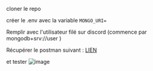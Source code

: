 cloner le repo

créer le .env avec la variable `MONGO_URI=`

Remplir avec l'utilisateur filé sur discord (commence par mongodb+srv://user )

Récupérer le postman suivant :  [LIEN](https://lunar-sunset-959508.postman.co/workspace/New-Team-Workspace~8523276d-9c04-40b9-8ffc-3383b6c4a1ba/collection/24000334-dfbf1fce-949d-493c-95a2-295838682a49?action=share&creator=24000334)

et tester
![image](https://github.com/MoustaphaCamara/ougayour/assets/104678778/26d21227-062d-44eb-8dff-226b9f7c6f68)
